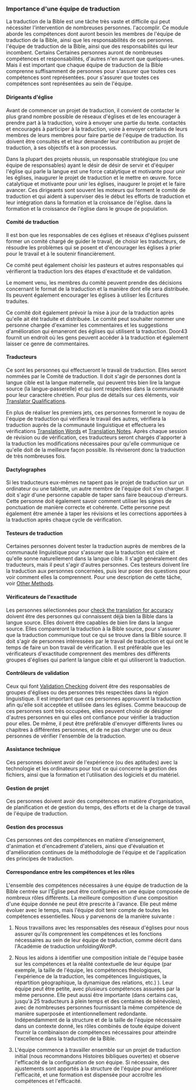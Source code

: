 ### Importance d'une équipe de traduction

La traduction de la Bible est une tâche très vaste et difficile qui peut nécessiter l'intervention de nombreuses personnes.
l'accomplir. Ce module aborde les compétences dont auront besoin les membres de l'équipe de traduction de la Bible, ainsi que les responsabilités de ces personnes.
l'équipe de traduction de la Bible, ainsi que des responsabilités qui leur incombent. Certains
Certaines personnes auront de nombreuses compétences et responsabilités, d'autres n'en auront que quelques-unes.
Mais il est important que chaque équipe de traduction de la Bible comprenne suffisamment de personnes pour s'assurer que toutes ces compétences sont représentées.
pour s'assurer que toutes ces compétences sont représentées au sein de l'équipe.

#### Dirigeants d'église

Avant de commencer un projet de traduction, il convient de contacter le plus grand nombre possible de réseaux d'églises et de les encourager à prendre part à la traduction, voire à envoyer une partie du texte.
contactés et encouragés à participer à la traduction, voire à envoyer certains de leurs membres
de leurs membres pour faire partie de l'équipe de traduction. Ils doivent être consultés et
et leur demander leur contribution au projet de traduction, à ses objectifs et à son processus.

Dans la plupart des projets réussis, un responsable stratégique (ou une équipe de responsables) ayant le désir de
désir de servir et d'équiper l'église qui parle la langue est une force catalytique et motivante pour unir les églises, inaugurer le projet de traduction et le mettre en œuvre.
force catalytique et motivante pour unir les églises, inaugurer le projet et le faire avancer.
Ces dirigeants sont souvent les moteurs qui forment le comité de traduction et qui aident à
superviser dès le début les efforts de traduction et leur intégration dans la formation et la croissance de l'église.
dans la formation et la croissance de l'église dans le groupe de population.

#### Comité de traduction

Il est bon que les responsables de ces églises et réseaux d'églises puissent former un comité chargé de guider le travail, de choisir les traducteurs, de résoudre les problèmes qui se posent et d'encourager les églises à prier pour le travail et à le soutenir financièrement.

Ce comité peut également choisir les pasteurs et autres responsables qui vérifieront la traduction lors des étapes d'exactitude et de validation.

Le moment venu, les membres du comité peuvent prendre des décisions concernant le format de la traduction et la manière dont elle sera distribuée. Ils peuvent également encourager les églises à utiliser les Écritures traduites.

Ce comité doit également prévoir la mise à jour de la traduction après qu'elle ait été traduite et distribuée. Le comité peut souhaiter nommer une personne chargée d'examiner les commentaires et les suggestions d'amélioration qui émaneront des églises qui utilisent la traduction. Door43 fournit un endroit où les gens peuvent accéder à la traduction et également laisser ce genre de commentaires.

#### Traducteurs

Ce sont les personnes qui effectueront le travail de traduction. Elles seront nommées par le Comité de traduction. Il doit s'agir de personnes dont la langue cible est la langue maternelle, qui peuvent très bien lire la langue source (la langue-passerelle) et qui sont respectées dans la communauté pour leur caractère chrétien. Pour plus de détails sur ces éléments, voir [Translator Qualifications](../qualifications/01.md).

En plus de réaliser les premiers jets, ces personnes formeront le noyau de l'équipe de traduction qui vérifiera le travail des autres, vérifiera la traduction auprès de la communauté linguistique et effectuera les vérifications [Translation Words](../../checking/important-term-check/01.md) et [Translation Notes](../../checking/trans-note-check/01.md). Après chaque session de révision ou de vérification, ces traducteurs seront chargés d'apporter à la traduction les modifications nécessaires pour qu'elle communique ce qu'elle doit de la meilleure façon possible. Ils réviseront donc la traduction de très nombreuses fois.

#### Dactylographes

Si les traducteurs eux-mêmes ne tapent pas le projet de traduction sur un ordinateur ou une tablette, un autre membre de l'équipe doit s'en charger. Il doit s'agir d'une personne capable de taper sans faire beaucoup d'erreurs. Cette personne doit également savoir comment utiliser les signes de ponctuation de manière correcte et cohérente. Cette personne peut également être amenée à taper les révisions et les corrections apportées à la traduction après chaque cycle de vérification.

#### Testeurs de traduction

Certaines personnes doivent tester la traduction auprès de membres de la communauté linguistique pour s'assurer que la traduction est claire et qu'elle sonne naturellement dans la langue cible. Il s'agit généralement des traducteurs, mais il peut s'agir d'autres personnes. Ces testeurs doivent lire la traduction aux personnes concernées, puis leur poser des questions pour voir comment elles la comprennent. Pour une description de cette tâche, voir [Other Methods](../../checking/other-methods/01.md).

#### Vérificateurs de l'exactitude

Les personnes sélectionnées pour [check the translation for accuracy](../../checking/accuracy-check/01.md) doivent être des personnes qui connaissent déjà bien la Bible dans la langue source. Elles doivent être capables de bien lire dans la langue source. Elles compareront la traduction à la Bible source, pour s'assurer que la traduction communique tout ce qui se trouve dans la Bible source. Il doit s'agir de personnes intéressées par le travail de traduction et qui ont le temps de faire un bon travail de vérification. Il est préférable que les vérificateurs d'exactitude comprennent des membres des différents groupes d'églises qui parlent la langue cible et qui utiliseront la traduction.

#### Contrôleurs de validation

Ceux qui font [Validation Checking](../../checking/alignment-tool/01.md) doivent être des responsables de groupes d'églises ou des personnes très respectées dans la région linguistique. Il est important que ces personnes approuvent la traduction afin qu'elle soit acceptée et utilisée dans les églises. Comme beaucoup de ces personnes sont très occupées, elles peuvent choisir de désigner d'autres personnes en qui elles ont confiance pour vérifier la traduction pour elles. De même, il peut être préférable d'envoyer différents livres ou chapitres à différentes personnes, et de ne pas charger une ou deux personnes de vérifier l'ensemble de la traduction.

#### Assistance technique

Ces personnes doivent avoir de l'expérience (ou des aptitudes) avec la technologie et les ordinateurs pour tout ce qui concerne la gestion des fichiers, ainsi que la formation et l'utilisation des logiciels et du matériel.

#### Gestion de projet

Ces personnes doivent avoir des compétences en matière d'organisation, de planification et de gestion du temps, des efforts et de la charge de travail de l'équipe de traduction.

#### Gestion des processus

Ces personnes ont des compétences en matière d'enseignement, d'animation et d'encadrement d'ateliers, ainsi que d'évaluation et d'amélioration continues de la méthodologie de l'équipe et de l'application des principes de traduction.

#### Correspondance entre les compétences et les rôles

L'ensemble des compétences nécessaires à une équipe de traduction de la Bible centrée sur l'Église peut
être configurées en une équipe composée de nombreux rôles différents. La meilleure composition d'une
composition d'une équipe donnée ne peut être prescrite à l'avance. Elle peut même évoluer avec le temps, mais l'équipe doit tenir compte de toutes les compétences essentielles. Nous y parvenons de la manière suivante :

1. Nous travaillons avec les responsables des réseaux d'églises pour nous assurer qu'ils comprennent les compétences et les fonctions nécessaires au sein de leur équipe de traduction, comme décrit dans l'Académie de traduction unfoldingWord®.

2. Nous les aidons à identifier une composition initiale de l'équipe basée sur les compétences et la réalité contextuelle de leur équipe (par exemple, la taille de l'équipe, les compétences théologiques, l'expérience de la traduction, les compétences linguistiques, la répartition géographique, la dynamique des relations, etc.) ). Leur équipe peut être petite, avec plusieurs compétences assurées par la même personne. Elle peut aussi être importante (dans certains cas, jusqu'à 25 traducteurs à plein temps et des centaines de bénévoles), avec de nombreuses personnes fournissant la même compétence de manière superposée et intentionnellement redondante. Indépendamment de la structure et de la taille de l'équipe nécessaire dans un contexte donné, les rôles combinés de toute équipe doivent fournir la combinaison de compétences nécessaires pour atteindre l'excellence dans la traduction de la Bible.

3. L'équipe commence à travailler ensemble sur un projet de traduction initial (nous recommandons Histoires bibliques ouvertes) et observe l'efficacité de la configuration de son équipe. Si nécessaire, des ajustements sont apportés à la structure de l'équipe pour améliorer l'efficacité, et une formation est dispensée pour accroître les compétences et l'efficacité.

